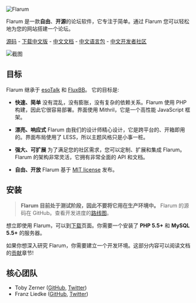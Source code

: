 ![Flarum](http://flarum.org/img/logo.png)

Flarum 是一款**自由**、**开源**的论坛软件，它专注于简单。通过 Flarum 您可以轻松地为您的网站搭建一个论坛。

[源码](https://github.com/flarum/flarum) -
[下载中文版](https://github.com/justjavac/flarum/releases) -
[中文文档](https://github.com/justjavac/flarum-doc) -
[中文语言包](https://github.com/Flarum-Chinese/Flarum-zh-CN) -
[中文开发者社区](http://discuss.flarum.org.cn)

![截图](http://flarum.org/img/screenshot.png)

## 目标

Flarum 继承于 [esoTalk](http://esotalk.org) 和 [FluxBB](http://fluxbb.org)。 它的目标是:

- **快速、简单** 没有混乱，没有膨胀，没有复杂的依赖关系。Flarum 使用 PHP 构建，因此它很容易部署。界面使用 Mithril，它是一个高性能 JavaScript 框架。

- **漂亮、响应式** Flarum 由我们的设计师精心设计，它是跨平台的、开箱即用的。界面布局使用了 LESS，所以主题风格只是小事一桩。

- **强大、可扩展** 为了满足您的社区需求，您可以定制、扩展和集成 Flarum。Flarum 的架构非常灵活，它拥有非常全面的 API 和文档。

- **自由、开放** Flarum 基于 [MIT license](https://github.com/flarum/flarum/blob/master/LICENSE) 发布。

## 安装

> **Flarum 目前处于测试阶段，因此不要将它用在生产环境中。** Flarum 的源码在 GitHub。查看开发进度的[路线图](https://github.com/justjavac/flarum/issues/3)。

想立即使用 Flarum，可以到[下载](http://flarum.org/download)页面。你需要一个安装了 **PHP 5.5+** 和 **MySQL 5.5+** 的服务器。

如果你想深入研究 Flarum，你需要建立一个开发环境。这部分内容可以阅读文档的[贡献](http://justjavac.gitbooks.io/flarum/content/preface/contributing.html)章节!

## 核心团队

- Toby Zerner ([GitHub](http://github.com/tobscure), [Twitter](http://twitter.com/tobscure))
- Franz Liedke ([GitHub](http://github.com/franzliedke), [Twitter](http://twitter.com/franzliedke))

